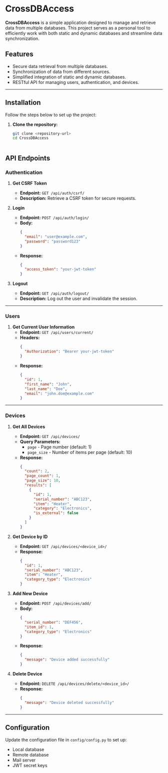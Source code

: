 # CrossDBAccess

**CrossDBAccess** is a simple application designed to manage and retrieve data from multiple databases. This project serves as a personal tool to efficiently work with both static and dynamic databases and streamline data synchronization.

## Features

- Secure data retrieval from multiple databases.
- Synchronization of data from different sources.
- Simplified integration of static and dynamic databases.
- RESTful API for managing users, authentication, and devices.

---

## Installation

Follow the steps below to set up the project:

1. **Clone the repository:**
   ```bash
   git clone <repository-url>
   cd CrossDBAccess



## API Endpoints

### **Authentication**

1. **Get CSRF Token**
    - **Endpoint:** `GET /api/auth/csrf/`
    - **Description:** Retrieve a CSRF token for secure requests.

2. **Login**
    - **Endpoint:** `POST /api/auth/login/`
    - **Body:**
      ```json
      {
        "email": "user@example.com",
        "password": "password123"
      }
      ```
    - **Response:**
      ```json
      {
        "access_token": "your-jwt-token"
      }
      ```

3. **Logout**
    - **Endpoint:** `GET /api/auth/logout/`
    - **Description:** Log out the user and invalidate the session.

---

### **Users**

1. **Get Current User Information**
    - **Endpoint:** `GET /api/users/current/`
    - **Headers:**
      ```json
      {
        "Authorization": "Bearer your-jwt-token"
      }
      ```
    - **Response:**
      ```json
      {
        "id": 1,
        "first_name": "John",
        "last_name": "Doe",
        "email": "john.doe@example.com"
      }
      ```

---

### **Devices**

1. **Get All Devices**
    - **Endpoint:** `GET /api/devices/`
    - **Query Parameters:**
        - `page` - Page number (default: 1)
        - `page_size` - Number of items per page (default: 10)
    - **Response:**
      ```json
      {
        "count": 2,
        "page_count": 1,
        "page_size": 10,
        "results": [
          {
            "id": 1,
            "serial_number": "ABC123",
            "item": "Heater",
            "category": "Electronics",
            "is_external": false
          }
        ]
      }
      ```

2. **Get Device by ID**
    - **Endpoint:** `GET /api/devices/<device_id>/`
    - **Response:**
      ```json
      {
        "id": 1,
        "serial_number": "ABC123",
        "item": "Heater",
        "category_type": "Electronics"
      }
      ```

3. **Add New Device**
    - **Endpoint:** `POST /api/devices/add/`
    - **Body:**
      ```json
      {
        "serial_number": "DEF456",
        "item_id": 1,
        "category_type": "Electronics"
      }
      ```
    - **Response:**
      ```json
      {
        "message": "Device added successfully"
      }
      ```

4. **Delete Device**
    - **Endpoint:** `DELETE /api/devices/delete/<device_id>/`
    - **Response:**
      ```json
      {
        "message": "Device deleted successfully"
      }
      ```

---

## Configuration

Update the configuration file in `config/config.py` to set up:
- Local database
- Remote database
- Mail server
- JWT secret keys
